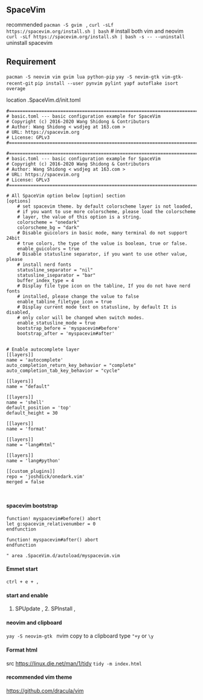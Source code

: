 ## SpaceVim 
recommended ```pacman -S gvim ``` ,
``` curl -sLf https://spacevim.org/install.sh | bash ``` # install both vim and neovim
` curl -sLf https://spacevim.org/install.sh | bash -s -- --uninstall` uninstall spacevim

## Requirement
`pacman -S neovim vim gvim lua python-pip`
`yay -S nevim-gtk vim-gtk-recent-git`
`pip install --user pynvim pylint yapf autoflake isort overage`

location .SpaceVim.d/init.toml
```
#=============================================================================
# basic.toml --- basic configuration example for SpaceVim
# Copyright (c) 2016-2020 Wang Shidong & Contributors
# Author: Wang Shidong < wsdjeg at 163.com >
# URL: https://spacevim.org
# License: GPLv3
#=============================================================================

#=============================================================================
# basic.toml --- basic configuration example for SpaceVim
# Copyright (c) 2016-2020 Wang Shidong & Contributors
# Author: Wang Shidong < wsdjeg at 163.com >
# URL: https://spacevim.org
# License: GPLv3
#=============================================================================

# All SpaceVim option below [option] section
[options]
    # set spacevim theme. by default colorscheme layer is not loaded,
    # if you want to use more colorscheme, please load the colorscheme
    # layer, the value of this option is a string.
    colorscheme = "onedark"
    colorscheme_bg = "dark"
    # Disable guicolors in basic mode, many terminal do not support 24bit
    # true colors, the type of the value is boolean, true or false.
    enable_guicolors = true
    # Disable statusline separator, if you want to use other value, please
    # install nerd fonts
    statusline_separator = "nil"
    statusline_iseparator = "bar"
    buffer_index_type = 4
    # Display file type icon on the tabline, If you do not have nerd fonts
    # installed, please change the value to false
    enable_tabline_filetype_icon = true
    # Display current mode text on statusline, by default It is disabled,
    # only color will be changed when switch modes.
    enable_statusline_mode = true
    bootstrap_before = 'myspacevim#before'
    bootstrap_after = 'myspacevim#after'


# Enable autocomplete layer
[[layers]]
name = 'autocomplete'
auto_completion_return_key_behavior = "complete"
auto_completion_tab_key_behavior = "cycle"

[[layers]]
name = "default"

[[layers]]
name = 'shell'
default_position = 'top'
default_height = 30

[[layers]]
name = 'format'

[[layers]]
name = "lang#html"

[[layers]]
name = 'lang#python'

[[custom_plugins]]
repo = 'joshdick/onedark.vim'
merged = false



```
#### spacevim bootstrap
```
function! myspacevim#before() abort
let g:spacevim_relativenumber = 0
endfunction

function! myspacevim#after() abort
endfunction

" area .SpaceVim.d/autoload/myspacevim.vim 
```
#### Emmet start
``` ctrl + e + , ```
#### start and enable
1. SPUpdate , 2. SPInstall ,
#### neovim and clipboard
```yay -S neovim-gtk ``` nvim  copy to a clipboard type ``` "+y ``` or ```\y```
#### Format html
src <https://linux.die.net/man/1/tidy>
```tidy -m index.html```
#### recommended vim theme 
<https://github.com/dracula/vim> 

